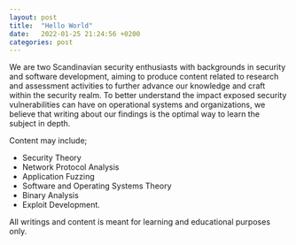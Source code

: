 ```yaml
---
layout: post
title:  "Hello World"
date:   2022-01-25 21:24:56 +0200
categories: post
---
```



We are two Scandinavian security enthusiasts with backgrounds in security and software development, aiming to produce content related to research and assessment activities to further advance our knowledge and craft within the security realm. To better understand the impact exposed security vulnerabilities can have on operational systems and organizations, we believe that writing about our findings is the optimal way to learn the subject in depth. 

 
Content may include;
- Security Theory
- Network Protocol Analysis
- Application Fuzzing
- Software and Operating Systems Theory
- Binary Analysis
- Exploit Development. 


All writings and content is meant for learning and educational purposes only.
